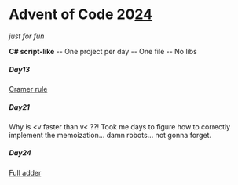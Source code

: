 # Advent of Code 20[24](https://adventofcode.com/2024)
_just for fun_
  
  
__C# script-like__
-- One project per day
-- One file
-- No libs
  
  
##### Day13
[Cramer rule](https://en.wikipedia.org/wiki/Cramer%27s_rule)

##### Day21
Why is <v faster than v< ??!
Took me days to figure how to correctly implement the memoization... damn robots... not gonna forget.

##### Day24
[Full adder](https://en.wikipedia.org/wiki/Adder_(electronics)/)

